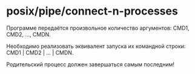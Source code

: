 # posix/pipe/connect-n-processes

Программе передаётся произвольное количество аргументов: CMD1, CMD2, ..., CMDN.

Необходимо реализовать эквивалент запуска их командной строки: CMD1 | CMD2 | ... | CMDN.

Родительский процесс должен завершаться самым последним!
